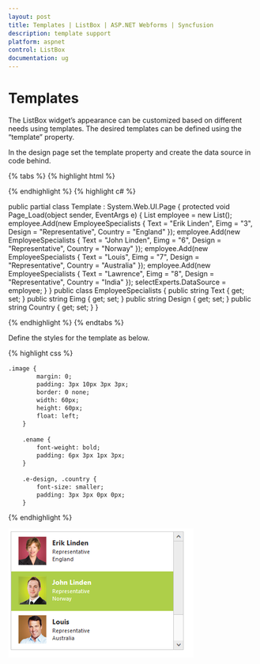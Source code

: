 ```yaml
---
layout: post
title: Templates | ListBox | ASP.NET Webforms | Syncfusion
description: template support
platform: aspnet
control: ListBox
documentation: ug
---
```


# Templates

The ListBox widget’s appearance can be customized based on different needs using templates. The desired templates can be defined using the “template” property.

In the design page set the template property and create the data source in code behind.

{% tabs %}
{% highlight html %}

<div class="control">
     <ej:ListBox ID="ListBox" runat="server" Width="350" Template='<div><img class="image" src="../content/images/Employees/${eimg}.png" alt="employee"/><div class="ename"> ${Text} </div><div class="design"> ${design} </div><div class="country"> ${country} </div></div>'>
     </ej:ListBox>
</div>

{% endhighlight %}
{% highlight c# %}

public partial class Template : System.Web.UI.Page
        {
            protected void Page_Load(object sender, EventArgs e)
            {
                List<EmployeeSpecialists> employee = new List<EmployeeSpecialists>();
                employee.Add(new EmployeeSpecialists { Text = "Erik Linden", Eimg = "3", Design = "Representative", Country = "England" });
                employee.Add(new EmployeeSpecialists { Text = "John Linden", Eimg = "6", Design = "Representative", Country = "Norway" });
                employee.Add(new EmployeeSpecialists { Text = "Louis", Eimg = "7", Design = "Representative", Country = "Australia" });
                employee.Add(new EmployeeSpecialists { Text = "Lawrence", Eimg = "8", Design = "Representative", Country = "India" });
                selectExperts.DataSource = employee;
            }
        }
        public class EmployeeSpecialists
        {
            public string Text { get; set; }
            public string Eimg { get; set; }
            public string Design { get; set; }
            public string Country { get; set; }
        }


{% endhighlight %}
{% endtabs %}

Define the styles for the template as below.


{% highlight css %}

    .image {
            margin: 0;
            padding: 3px 10px 3px 3px;
            border: 0 none;
            width: 60px;
            height: 60px;
            float: left;
        }

        .ename {
            font-weight: bold;
            padding: 6px 3px 1px 3px;
        }

        .e-design, .country {
            font-size: smaller;
            padding: 3px 3px 0px 0px;
        }

{% endhighlight %}


 ![](Templates_images/Templates_img1.png)